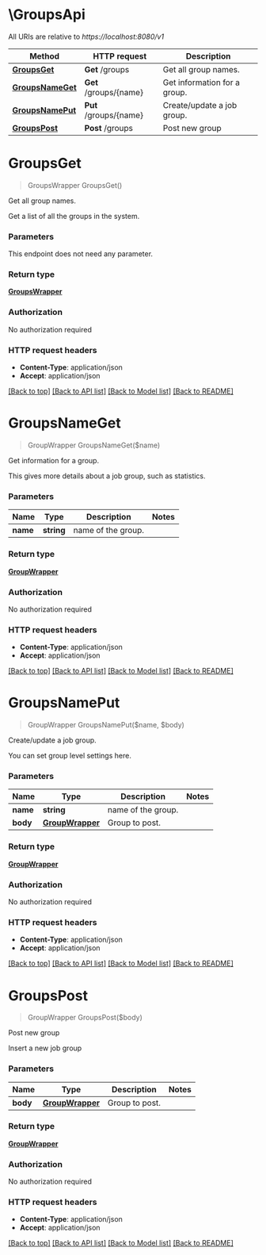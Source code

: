 # \GroupsApi

All URIs are relative to *https://localhost:8080/v1*

Method | HTTP request | Description
------------- | ------------- | -------------
[**GroupsGet**](GroupsApi.md#GroupsGet) | **Get** /groups | Get all group names.
[**GroupsNameGet**](GroupsApi.md#GroupsNameGet) | **Get** /groups/{name} | Get information for a group.
[**GroupsNamePut**](GroupsApi.md#GroupsNamePut) | **Put** /groups/{name} | Create/update a job group.
[**GroupsPost**](GroupsApi.md#GroupsPost) | **Post** /groups | Post new group


# **GroupsGet**
> GroupsWrapper GroupsGet()

Get all group names.

Get a list of all the groups in the system.


### Parameters
This endpoint does not need any parameter.

### Return type

[**GroupsWrapper**](GroupsWrapper.md)

### Authorization

No authorization required

### HTTP request headers

 - **Content-Type**: application/json
 - **Accept**: application/json

[[Back to top]](#) [[Back to API list]](../README.md#documentation-for-api-endpoints) [[Back to Model list]](../README.md#documentation-for-models) [[Back to README]](../README.md)

# **GroupsNameGet**
> GroupWrapper GroupsNameGet($name)

Get information for a group.

This gives more details about a job group, such as statistics.


### Parameters

Name | Type | Description  | Notes
------------- | ------------- | ------------- | -------------
 **name** | **string**| name of the group. | 

### Return type

[**GroupWrapper**](GroupWrapper.md)

### Authorization

No authorization required

### HTTP request headers

 - **Content-Type**: application/json
 - **Accept**: application/json

[[Back to top]](#) [[Back to API list]](../README.md#documentation-for-api-endpoints) [[Back to Model list]](../README.md#documentation-for-models) [[Back to README]](../README.md)

# **GroupsNamePut**
> GroupWrapper GroupsNamePut($name, $body)

Create/update a job group.

You can set group level settings here. 


### Parameters

Name | Type | Description  | Notes
------------- | ------------- | ------------- | -------------
 **name** | **string**| name of the group. | 
 **body** | [**GroupWrapper**](GroupWrapper.md)| Group to post. | 

### Return type

[**GroupWrapper**](GroupWrapper.md)

### Authorization

No authorization required

### HTTP request headers

 - **Content-Type**: application/json
 - **Accept**: application/json

[[Back to top]](#) [[Back to API list]](../README.md#documentation-for-api-endpoints) [[Back to Model list]](../README.md#documentation-for-models) [[Back to README]](../README.md)

# **GroupsPost**
> GroupWrapper GroupsPost($body)

Post new group

Insert a new job group


### Parameters

Name | Type | Description  | Notes
------------- | ------------- | ------------- | -------------
 **body** | [**GroupWrapper**](GroupWrapper.md)| Group to post. | 

### Return type

[**GroupWrapper**](GroupWrapper.md)

### Authorization

No authorization required

### HTTP request headers

 - **Content-Type**: application/json
 - **Accept**: application/json

[[Back to top]](#) [[Back to API list]](../README.md#documentation-for-api-endpoints) [[Back to Model list]](../README.md#documentation-for-models) [[Back to README]](../README.md)

